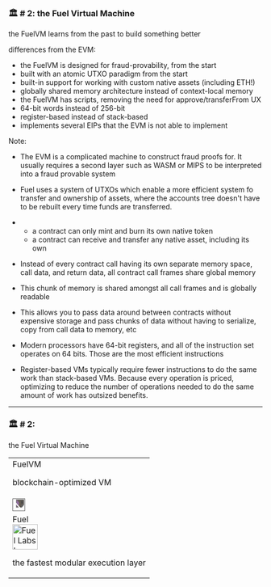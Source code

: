 ### 🏛️ # 2: the Fuel Virtual Machine

<p class="size">the FuelVM learns from the past to build something better</p>

<p class="size">differences from the EVM:</p>
<ul class="smallersize">
    <li>the FuelVM is designed for fraud-provability, from the start</li>
    <li>built with an atomic UTXO paradigm from the start</li>
    <li>built-in support for working with custom native assets (including ETH!)</li>
    <li>globally shared memory architecture instead of context-local memory</li>
    <li>the FuelVM has scripts, removing the need for approve/transferFrom UX</li>
    <li>64-bit words instead of 256-bit</li>
    <li>register-based instead of stack-based</li>
    <li>implements several EIPs that the EVM is not able to implement</li>
</ul>

Note:

* The EVM is a complicated machine to construct fraud proofs for. It usually requires a second layer such as WASM or MIPS to be interpreted into a fraud provable system


* Fuel uses a system of UTXOs which enable a more efficient system fo transfer and ownership of assets, where the accounts tree doesn't have to be rebuilt every time funds are transferred.


* - a contract can only mint and burn its own native token
  - a contract can receive and transfer any native asset, including its own

* Instead of every contract call having its own separate memory space, call data, and return data, all contract call frames share global memory
* This chunk of memory is shared amongst all call frames and is globally readable
* This allows you to pass data around between contracts without expensive storage and pass chunks of data without having to serialize, copy from call data to memory, etc

* Modern processors have 64-bit registers, and all of the instruction set operates on 64 bits. Those are the most efficient instructions

* Register-based VMs typically require fewer instructions to do the same work than stack-based VMs. Because every operation is priced, optimizing to reduce the number of operations needed to do the same amount of work has outsized benefits.

---

<div class="container">

<div class="col">
<h3>🏛️ # 2:</h3>

<p class="size">
the Fuel Virtual Machine
</p>
</div>

<div class="col">
<table>
    <tr>
        <td>
        FuelVM
        <p class="smallersize">
        blockchain-optimized VM
        </p>
        </td>
    </tr>
    <tr>
        <td>
            <img src="./images/right_arrow.png" width=25px alt="<-" style="filter: invert(70%); transform: rotate(90deg);"/>
        </td>
    </tr>
    <tr>
        <td>
            <div class="container">
                <div class="col">Fuel</div>
                <div class="col">
                    <img src="./images/fuel_logo.png" width=50px alt="Fuel Labs logo"/>
                </div>
            </div>
            <p class="smallersize">
            the fastest modular execution layer
            </p>
        </td>
    </tr>
</table>
</div>

</div>
